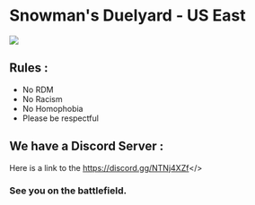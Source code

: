 # **Snowman's Duelyard - US East**

![](https://cdn.discordapp.com/attachments/1164270929401090068/1179994399220961340/snowman.jpg)

## Rules :
- No RDM
- No Racism
- No Homophobia
- Please be respectful


## We have a Discord Server :

Here is a link to the <a style="color: #7289da;" id="Discord">https://discord.gg/NTNj4XZf</>

### See you on the battlefield.
